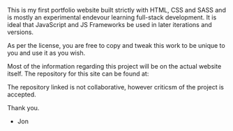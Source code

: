 This is my first portfolio website built strictly with HTML, CSS and SASS and is mostly an experimental endevour learning full-stack development.
It is ideal that JavaScript and JS Frameworks be used in later iterations and versions.

As per the license, you are free to copy and tweak this work to be unique to you and use it as you wish.

Most of the information regarding this project will be on the actual website itself.
The repository for this site can be found at:

The repository linked is not collaborative, however criticsm of the project is accepted.

Thank you.

 - Jon
